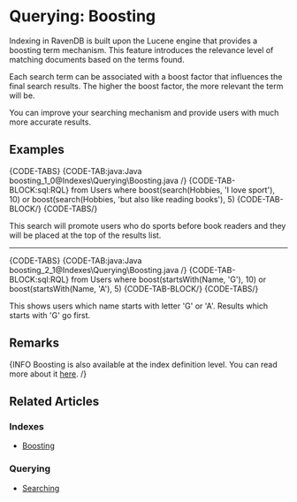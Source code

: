 # Querying: Boosting

Indexing in RavenDB is built upon the Lucene engine that provides a boosting term mechanism. This feature introduces the relevance level of matching documents based on the terms found. 

Each search term can be associated with a boost factor that influences the final search results. The higher the boost factor, the more relevant the term will be. 

You can improve your searching mechanism and provide users with much more accurate results.

## Examples

{CODE-TABS}
{CODE-TAB:java:Java boosting_1_0@Indexes\Querying\Boosting.java /}
{CODE-TAB-BLOCK:sql:RQL}
from Users
where boost(search(Hobbies, 'I love sport'), 10) or boost(search(Hobbies, 'but also like reading books'), 5)
{CODE-TAB-BLOCK/}
{CODE-TABS/}

This search will promote users who do sports before book readers and they will be placed at the top of the results list.

<hr />

{CODE-TABS}
{CODE-TAB:java:Java boosting_2_1@Indexes\Querying\Boosting.java /}
{CODE-TAB-BLOCK:sql:RQL}
from Users
where boost(startsWith(Name, 'G'), 10) or boost(startsWith(Name, 'A'), 5)
{CODE-TAB-BLOCK/}
{CODE-TABS/}

This shows users which name starts with letter 'G' or 'A'. Results which starts with 'G' go first. 

## Remarks

{INFO Boosting is also available at the index definition level. You can read more about it [here](../../indexes/boosting). /}

## Related Articles

### Indexes

- [Boosting](../../indexes/boosting)

### Querying

- [Searching](../../indexes/querying/searching)
